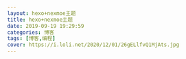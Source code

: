 ```yaml
---
layout: hexo+nexmoe主题
title: hexo+nexmoe主题
date: 2019-09-19 19:29:59
categories: 博客
tags: [博客,编程]
cover: https://i.loli.net/2020/12/01/26gELlfvQ1MjAts.jpg
---
```


